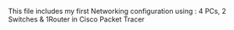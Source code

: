 This file includes my first Networking configuration using :
4 PCs,
2 Switches
& 1Router in Cisco Packet Tracer

